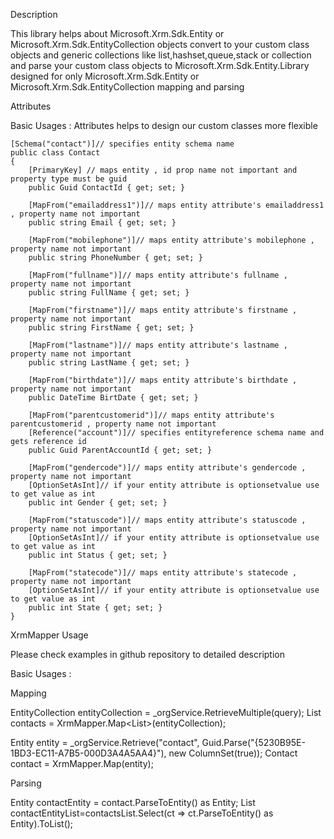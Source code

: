 Description

This library helps about Microsoft.Xrm.Sdk.Entity or Microsoft.Xrm.Sdk.EntityCollection objects convert to your custom class objects and generic collections like list,hashset,queue,stack or collection and parse your custom class objects to Microsoft.Xrm.Sdk.Entity.Library designed for only Microsoft.Xrm.Sdk.Entity or Microsoft.Xrm.Sdk.EntityCollection mapping and parsing

Attributes

Basic Usages :
Attributes helps to design our custom classes more flexible

    [Schema("contact")]// specifies entity schema name
    public class Contact
    {
        [PrimaryKey] // maps entity , id prop name not important and property type must be guid
        public Guid ContactId { get; set; }

        [MapFrom("emailaddress1")]// maps entity attribute's emailaddress1 , property name not important
        public string Email { get; set; }

        [MapFrom("mobilephone")]// maps entity attribute's mobilephone , property name not important
        public string PhoneNumber { get; set; }

        [MapFrom("fullname")]// maps entity attribute's fullname , property name not important
        public string FullName { get; set; }

        [MapFrom("firstname")]// maps entity attribute's firstname , property name not important
        public string FirstName { get; set; }

        [MapFrom("lastname")]// maps entity attribute's lastname , property name not important
        public string LastName { get; set; }

        [MapFrom("birthdate")]// maps entity attribute's birthdate , property name not important
        public DateTime BirtDate { get; set; }

        [MapFrom("parentcustomerid")]// maps entity attribute's parentcustomerid , property name not important 
        [Reference("account")]// specifies entityreference schema name and gets reference id
        public Guid ParentAccountId { get; set; }

        [MapFrom("gendercode")]// maps entity attribute's gendercode , property name not important 
        [OptionSetAsInt]// if your entity attribute is optionsetvalue use to get value as int
        public int Gender { get; set; }

        [MapFrom("statuscode")]// maps entity attribute's statuscode , property name not important 
        [OptionSetAsInt]// if your entity attribute is optionsetvalue use to get value as int
        public int Status { get; set; }

        [MapFrom("statecode")]// maps entity attribute's statecode , property name not important
        [OptionSetAsInt]// if your entity attribute is optionsetvalue use to get value as int
        public int State { get; set; }
    }

XrmMapper Usage

Please check examples in github repository to detailed description

Basic Usages :

Mapping

EntityCollection entityCollection = _orgService.RetrieveMultiple(query);
List<Contact> contacts = XrmMapper.Map<List<Contact>>(entityCollection);

Entity entity = _orgService.Retrieve("contact", Guid.Parse("{5230B95E-1BD3-EC11-A7B5-000D3A4A5AA4}"), new ColumnSet(true));
Contact contact = XrmMapper.Map<Contact>(entity);

Parsing
    
Entity contactEntity = contact.ParseToEntity() as Entity;
List<Entity> contactEntityList=contactsList.Select(ct => ct.ParseToEntity() as Entity).ToList();


